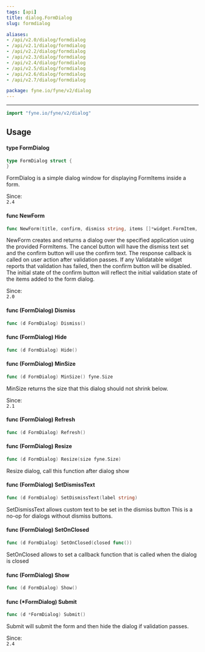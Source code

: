 ```yaml
---
tags: [api]
title: dialog.FormDialog
slug: formdialog

aliases:
- /api/v2.0/dialog/formdialog
- /api/v2.1/dialog/formdialog
- /api/v2.2/dialog/formdialog
- /api/v2.3/dialog/formdialog
- /api/v2.4/dialog/formdialog
- /api/v2.5/dialog/formdialog
- /api/v2.6/dialog/formdialog
- /api/v2.7/dialog/formdialog

package: fyne.io/fyne/v2/dialog
---
```



---
```go
import "fyne.io/fyne/v2/dialog"
```

## Usage

#### type FormDialog

```go
type FormDialog struct {
}
```

FormDialog is a simple dialog window for displaying FormItems inside a form.


<div class="since">Since: <code>
2.4</code></div>

#### func  NewForm

```go
func NewForm(title, confirm, dismiss string, items []*widget.FormItem, callback func(bool), parent fyne.Window) *FormDialog
```
NewForm creates and returns a dialog over the specified application using the provided FormItems. The cancel button will have the dismiss text set and the confirm button will use the confirm text. The response callback is called on user action after validation passes. If any Validatable widget reports that validation has failed, then the confirm button will be disabled. The initial state of the confirm button will reflect the initial validation state of the items added to the form dialog.


<div class="since">Since: <code>
2.0</code></div>

#### func (FormDialog) Dismiss

```go
func (d FormDialog) Dismiss()
```

#### func (FormDialog) Hide

```go
func (d FormDialog) Hide()
```

#### func (FormDialog) MinSize

```go
func (d FormDialog) MinSize() fyne.Size
```
MinSize returns the size that this dialog should not shrink below.


<div class="since">Since: <code>
2.1</code></div>

#### func (FormDialog) Refresh

```go
func (d FormDialog) Refresh()
```

#### func (FormDialog) Resize

```go
func (d FormDialog) Resize(size fyne.Size)
```
Resize dialog, call this function after dialog show

#### func (FormDialog) SetDismissText

```go
func (d FormDialog) SetDismissText(label string)
```
SetDismissText allows custom text to be set in the dismiss button This is a no-op for dialogs without dismiss buttons.

#### func (FormDialog) SetOnClosed

```go
func (d FormDialog) SetOnClosed(closed func())
```
SetOnClosed allows to set a callback function that is called when the dialog is closed

#### func (FormDialog) Show

```go
func (d FormDialog) Show()
```

#### func (*FormDialog) Submit

```go
func (d *FormDialog) Submit()
```
Submit will submit the form and then hide the dialog if validation passes.


<div class="since">Since: <code>
2.4</code></div>
